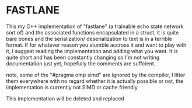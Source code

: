 # FASTLANE

This my C++ implementation of "fastlane" (a trainable echo state network sort of) and the associated functions encapsulated in a struct, it is quite bare bones and the serialization/ deserialization to text is in a terrible format. If for whatever reason you stumble accross it and want to play with it, I suggest reading the implementation and adding what you want. It is quite short and has been constantly changing so I'm not writing documentation just yet, hopefully the comments are suffcient.

note, some of the "#pragma omp simd" are ignored by the compiler, I litter them everywhere with no regard whether it is actually possible or not, the implementation is currently not SIMD or cache friendly

This implementation will be deleted and replaced
